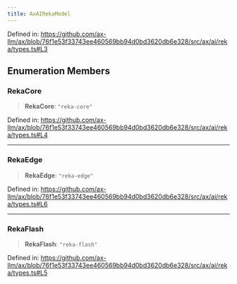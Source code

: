 ```yaml
---
title: AxAIRekaModel
---
```


Defined in: https://github.com/ax-llm/ax/blob/76f1e53f33743ee460569bb94d0bd3620db6e328/src/ax/ai/reka/types.ts#L3

## Enumeration Members

<a id="RekaCore"></a>

### RekaCore

> **RekaCore**: `"reka-core"`

Defined in: https://github.com/ax-llm/ax/blob/76f1e53f33743ee460569bb94d0bd3620db6e328/src/ax/ai/reka/types.ts#L4

***

<a id="RekaEdge"></a>

### RekaEdge

> **RekaEdge**: `"reka-edge"`

Defined in: https://github.com/ax-llm/ax/blob/76f1e53f33743ee460569bb94d0bd3620db6e328/src/ax/ai/reka/types.ts#L6

***

<a id="RekaFlash"></a>

### RekaFlash

> **RekaFlash**: `"reka-flash"`

Defined in: https://github.com/ax-llm/ax/blob/76f1e53f33743ee460569bb94d0bd3620db6e328/src/ax/ai/reka/types.ts#L5
